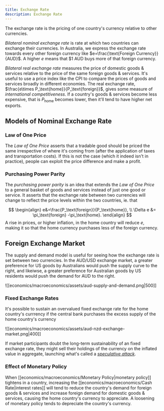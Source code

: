 ```yaml
---
title: Exchange Rate
description: Exchange Rate
---
```


The exchange rate is the pricing of one country's currency relative to other currencies.

*Bilateral nominal exchange rate* is rate at which two countries can exchange their currencies. In Australia, we express the exchange rate towards every other foreign currency like $e=\frac{\text{Foreign Currency}}{AUD}$. A higher $e$ means that $\$1 \text{ AUD}$ buys more of that foreign currency.

*Bilateral real exchange rate* measures the price of domestic goods & services relative to the price of the same foreign goods & services. It's useful to use a price index like the CPI to compare the prices of goods and services broadly in different economies.
The real exchange rate, $\frac{e\times P_\text{home}}{P_\text{foreign}}$, gives some measure of *international competitiveness*. If a country's goods & services become less expensive, that is $P_\text{home}$ becomes lower, then it'll tend to have higher net exports.

## Models of Nominal Exchange Rate
### Law of One Price
The *Law of One Price* asserts that a tradable good should be priced the same irrespective of where it's coming from (after the application of taxes and transportation costs). If this is not the case (which it indeed isn't in practice), people can exploit the price difference and make a profit.

### Purchasing Power Parity
The *purchasing power parity* is an idea that extends the *Law of One Price* to a general basket of goods and services instead of just one good or service. It asserts that the exchange rate between two currencies will change to reflect the price levels within the two countries, ie. that 

$$
\begin{align}
	e&=\frac{P_\text{foreign}}{P_\text{home}}, \\
	\Delta e &= \pi_\text{foreign} -\pi_\text{home}.
\end{align}
$$ 
A rise in prices, or higher inflation, in the home country will reduce $e$, making it so that the home currency purchases less of the foreign currency. 

## Foreign Exchange Market
The supply and demand model is useful for seeing how the exchange rate is set between two currencies. In the AUD/USD exchange market, a greater preference for US goods by Australians would push the supply curve to the right, and likeiwse, a greater preference for Australian goods by US residents would push the demand for AUD to the right.

![[economics/macroeconomics/assets/aud-supply-and-demand.png|500]]

### Fixed Exchange Rates
It's possible to sustain an overvalued fixed exchange rate for the home country's currrency if the central bank purchases the excess supply of the home country's currency

![[economics/macroeconomics/assets/aud-nzd-exchange-market.png|400]]

If market participants doubt the long-term sustainability of an fixed exchange rate, they might sell their holdings of the currency on the inflated value in aggregate, launching what's called a *[speculative attack](https://en.wikipedia.org/wiki/Speculative_attack)*.

### Effect of Monetary Policy
When [[economics/macroeconomics/Monetary Policy|monetary policy]] tightens in a country, increasing the [[economics/macroeconomics/Cash Rate|interest rates]] will tend to reduce the country's demand for foreign goods & services and increase foreign demand for domestic goods & services, causing the home country's currency to appreciate. A loosening of monetary policy tends to depreciate the country's currency.
